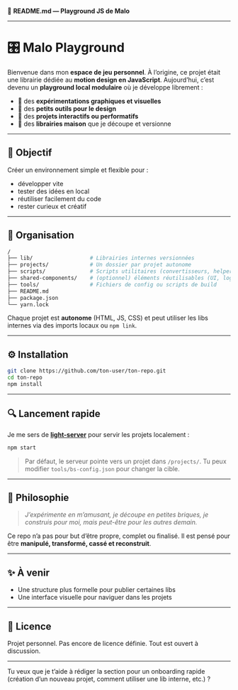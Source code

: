📘 **README.md — Playground JS de Malo**

---

# 🎛️ Malo Playground

Bienvenue dans mon **espace de jeu personnel**. À l’origine, ce projet était une librairie dédiée au **motion design en JavaScript**. Aujourd’hui, c’est devenu un **playground local modulaire** où je développe librement :

- 🎨 des **expérimentations graphiques et visuelles**
- 🧰 des **petits outils pour le design**
- 🧪 des **projets interactifs ou performatifs**
- 🧩 des **librairies maison** que je découpe et versionne

---

## 🚀 Objectif

Créer un environnement simple et flexible pour :

- développer vite
- tester des idées en local
- réutiliser facilement du code
- rester curieux et créatif

---

## 📁 Organisation

```bash
/
├── lib/                  # Librairies internes versionnées
├── projects/             # Un dossier par projet autonome
├── scripts/              # Scripts utilitaires (convertisseurs, helpers, etc.)
├── shared-components/    # (optionnel) éléments réutilisables (UI, logique)
├── tools/                # Fichiers de config ou scripts de build
├── README.md
├── package.json
└── yarn.lock
```

Chaque projet est **autonome** (HTML, JS, CSS) et peut utiliser les libs internes via des imports locaux ou `npm link`.

---

## ⚙️ Installation

```bash
git clone https://github.com/ton-user/ton-repo.git
cd ton-repo
npm install
```

---

## 🔍 Lancement rapide

Je me sers de **[light-server](https://www.npmjs.com/package/light-server)** pour servir les projets localement :

```bash
npm start
```

> Par défaut, le serveur pointe vers un projet dans `/projects/`. Tu peux modifier `tools/bs-config.json` pour changer la cible.

---

## 🧠 Philosophie

> _J’expérimente en m’amusant, je découpe en petites briques, je construis pour moi, mais peut-être pour les autres demain._

Ce repo n’a pas pour but d’être propre, complet ou finalisé. Il est pensé pour être **manipulé, transformé, cassé et reconstruit**.

---

## ✨ À venir

- Une structure plus formelle pour publier certaines libs
- Une interface visuelle pour naviguer dans les projets

---

## 📄 Licence

Projet personnel. Pas encore de licence définie. Tout est ouvert à discussion.

---

Tu veux que je t’aide à rédiger la section pour un onboarding rapide (création d’un nouveau projet, comment utiliser une lib interne, etc.) ?
